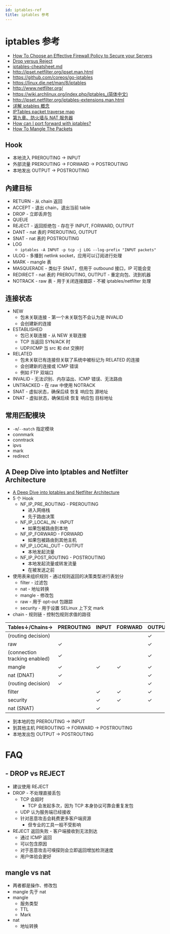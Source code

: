 ```yaml
---
id: iptables-ref
title: iptables 参考
---
```


# iptables 参考

- [How To Choose an Effective Firewall Policy to Secure your Servers](https://www.digitalocean.com/community/tutorials/how-to-choose-an-effective-firewall-policy-to-secure-your-servers)
- [Drop versus Reject](http://www.chiark.greenend.org.uk/~peterb/network/drop-vs-reject)
- [iptables-cheatsheet.md](https://gist.github.com/mcastelino/c38e71eb0809d1427a6650d843c42ac2)
- http://ipset.netfilter.org/ipset.man.html
- https://github.com/coreos/go-iptables
- https://linux.die.net/man/8/iptables
- http://www.netfilter.org/
- https://wiki.archlinux.org/index.php/Iptables_(简体中文)
- http://ipset.netfilter.org/iptables-extensions.man.html
- [详解 iptables 概念](http://www.zsythink.net/archives/1199)
- [IPTables packet traverse map](http://www.adminsehow.com/2011/09/iptables-packet-traverse-map/)
- [第九章、防火墙与 NAT 服务器](http://cn.linux.vbird.org/linux_server/0250simple_firewall.php)
- [How can I port forward with iptables?](https://serverfault.com/questions/140622)
- [How To Mangle The Packets](https://netfilter.org/documentation/HOWTO/NAT-HOWTO-6.html)

## Hook

- 本地流入 PREROUTING -> INPUT
- 外部流量 PREROUTING -> FORWARD -> POSTROUTING
- 本地发出 OUTPUT -> POSTROUTING

## 內建目标

- RETURN - 从 chain 返回
- ACCEPT - 退出 chain，退出当前 table
- DROP - 立即丢弃包
- QUEUE
- REJECT - 返回拒绝包 - 存在于 INPUT, FORWARD, OUTPUT
- DANT - nat 表的 PREROUTING, OUTPUT
- SNAT - nat 表的 POSTROUTING
- LOG
  - `iptables -A INPUT -p tcp -j LOG --log-prefix "INPUT packets"`
- ULOG - 多播到 netlink socket，应用可以订阅进行处理
- MARK - mangle 表
- MASQUERADE - 类似于 SNAT，但用于 outbound 接口，IP 可能会变
- REDIRECT - nat 表的 PREROUTING, OUTPUT - 重定向包、流到机器
- NOTRACK - raw 表 - 用于关闭连接跟踪 - 不被 iptables/netfilter 处理

## 连接状态

- NEW
  - 包未关联连接 - 第一个未关联包不会认为是 INVALID
  - 会创建新的连接
- ESTABLISHED
  - 包已关联连接 - 从 NEW 关联连接
  - TCP 当返回 SYN/ACK 时
  - UDP/ICMP 当 src 和 dst 交换时
- RELATED
  - 包未关联已有连接但关联了系统中被标记为 RELATED 的连接
  - 会创建新的连接或 ICMP 错误
  - 例如 FTP 双端口
- INVALID - 无法识别、内存溢出、ICMP 错误、无法路由
- UNTRACKED - 在 raw 中使用 NOTRACK
- SNAT - 虚拟状态，确保后续 恢复 响应包 源地址
- DNAT - 虚拟状态，确保后续 恢复 响应包 目标地址

## 常用匹配模块

- `-m`/`--match` 指定模块
- connmark
- conntrack
- ipvs
- mark
- redirect

## A Deep Dive into Iptables and Netfilter Architecture

- [A Deep Dive into Iptables and Netfilter Architecture](https://www.digitalocean.com/community/tutorials/a-deep-dive-into-iptables-and-netfilter-architecture)
- 5 个 Hook
  - NF_IP_PRE_ROUTING - PREROUTING
    - 进入网络栈
    - 先于路由决策
  - NF_IP_LOCAL_IN - INPUT
    - 如果包被路由到本地
  - NF_IP_FORWARD - FORWARD
    - 如果包被路由到其他主机
  - NF_IP_LOCAL_OUT - OUTPUT
    - 本地发起流量
  - NF_IP_POST_ROUTING - POSTROUTING
    - 本地发起流量或转发流量
    - 在被发送之前
- 使用表来组织规则 - 通过规则返回的决策类型进行表划分
  - filter - 过滤包
  - nat - 地址转换
  - mangle - 修改包
  - raw - 用于 opt-out 包跟踪
  - security - 用于设置 SELinux 上下文 mark
- chain - 规则链 - 控制包规则求值的路径

| Tables↓/Chains→               | PREROUTING | INPUT | FORWARD | OUTPUT | POSTROUTING |
| ----------------------------- | ---------- | ----- | ------- | ------ | ----------- |
| (routing decision)            |            |       |         | ✓      |
| raw                           | ✓          |       |         | ✓      |
| (connection tracking enabled) | ✓          |       |         | ✓      |
| mangle                        | ✓          | ✓     | ✓       | ✓      | ✓           |
| nat (DNAT)                    | ✓          |       |         | ✓      |
| (routing decision)            | ✓          |       |         | ✓      |
| filter                        |            | ✓     | ✓       | ✓      |
| security                      |            | ✓     | ✓       | ✓      |
| nat (SNAT)                    |            | ✓     |         |        | ✓           |

- 到本地的包 PREROUTING -> INPUT
- 到其他主机 PREROUTING -> FORWARD -> POSTROUTING
- 本地发出包 OUTPUT -> POSTROUTING

# FAQ

## - DROP vs REJECT

- 建议使用 REJECT
- DROP - 不处理直接丢包
  - TCP 会超时
    - TCP 会发起多次，因为 TCP 本身协议可靠会重复发包
  - UDP 认为服务端已经接收
  - 针对恶意攻击会耗费更多客户端资源
    - 但专业的工具一般不受影响
- REJECT 返回失败 - 客户端接收到无法到达
  - 通过 ICMP 返回
  - 可以包含原因
  - 对于恶意攻击可嗅探则会立即返回增加检测速度
  - 用户体验会更好

## mangle vs nat

- 两者都是操作、修改包
- mangle 先于 nat
- mangle
  - 服务类型
  - TTL
  - Mark
- nat
  - 地址转换
